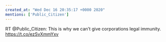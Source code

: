 ```yaml
---
created_at: "Wed Dec 16 20:35:17 +0000 2020"
mentions: ['Public_Citizen']
---
```


RT @Public_Citizen: This is why we can’t give corporations legal immunity. https://t.co/ezSvXmmYxv